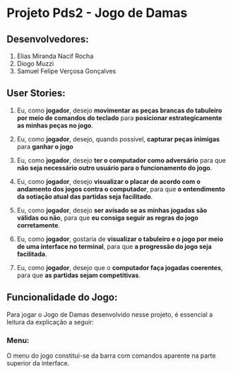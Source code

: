 # Projeto Pds2 - Jogo de Damas

## Desenvolvedores:
1. Elias Miranda Nacif Rocha
2. Diogo Muzzi
3. Samuel Felipe Verçosa Gonçalves

## User Stories:
1. Eu, como **jogador**, desejo **movimentar as peças brancas do tabuleiro por meio de comandos do teclado** para **posicionar estrategicamente as minhas peças no jogo**.

2. Eu, como **jogador**, desejo, quando possível, **capturar peças inimigas** para **ganhar o jogo**

3. Eu, como **jogador**, desejo **ter o computador como adversário** para que **não seja necessário outro usuário para o funcionamento do jogo**.

4. Eu, como **jogador**, desejo **visualizar o placar de acordo com o andamento dos jogos contra o computador**, para que **o entendimento da sotiação atual das partidas seja facilitado**.

5. Eu, como **jogador**, desejo **ser avisado se as minhas jogadas são válidas ou não**, para que **eu consiga seguir as regras do jogo corretamente**.

6. Eu, como **jogador**, gostaria de **visualizar o tabuleiro e o jogo por meio de uma interface no terminal**, para que **a    progressão do jogo seja facilitada**.

7. Eu, como **jogador**, desejo que o **computador faça jogadas coerentes**, para que **as partidas sejam competitivas**.

## Funcionalidade do Jogo:

Para jogar o Jogo de Damas desenvolvido nesse projeto, é essencial a leitura da explicação a seguir:

### Menu:
O menu do jogo constitui-se da barra com comandos aparente na parte superior da interface.

